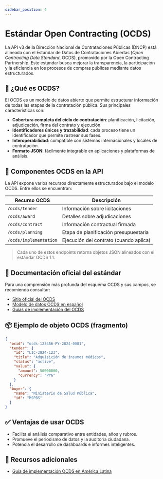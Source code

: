 ```yaml
---
sidebar_position: 4
---
```


# Estándar Open Contracting (OCDS)

La API v3 de la Dirección Nacional de Contrataciones Públicas (DNCP) está alineada con el Estándar de Datos de Contrataciones Abiertas (*Open Contracting Data Standard*, OCDS), promovido por la Open Contracting Partnership. Este estándar busca mejorar la transparencia, la participación y la eficiencia en los procesos de compras públicas mediante datos estructurados.

## 🧠 ¿Qué es OCDS?

El OCDS es un modelo de datos abierto que permite estructurar información de todas las etapas de la contratación pública. Sus principales características son:

- **Cobertura completa del ciclo de contratación**: planificación, licitación, adjudicación, firma del contrato y ejecución.
- **Identificadores únicos y trazabilidad**: cada proceso tiene un identificador que permite rastrear sus fases.
- **Interoperabilidad**: compatible con sistemas internacionales y locales de contratación.
- **Formato JSON**: fácilmente integrable en aplicaciones y plataformas de análisis.

## 🧾 Componentes OCDS en la API

La API expone varios recursos directamente estructurados bajo el modelo OCDS. Entre ellos se encuentran:

| Recurso OCDS | Descripción |
|--------------|-------------|
| `/ocds/tender` | Información sobre licitaciones |
| `/ocds/award` | Detalles sobre adjudicaciones |
| `/ocds/contract` | Información contractual firmada |
| `/ocds/planning` | Etapa de planificación presupuestaria |
| `/ocds/implementation` | Ejecución del contrato (cuando aplica) |

> Cada uno de estos endpoints retorna objetos JSON alineados con el estándar OCDS 1.1.

## 📘 Documentación oficial del estándar

Para una comprensión más profunda del esquema OCDS y sus campos, se recomienda consultar:

- [Sitio oficial del OCDS](https://standard.open-contracting.org/latest/es/)
- [Modelo de datos OCDS en español](https://standard.open-contracting.org/latest/es/schema/)
- [Guías de implementación del OCDS](https://docs.open-contracting.org/)

## 📦 Ejemplo de objeto OCDS (fragmento)

```json
{
  "ocid": "ocds-123456-PY-2024-0001",
  "tender": {
    "id": "LIC-2024-123",
    "title": "Adquisición de insumos médicos",
    "status": "active",
    "value": {
      "amount": 50000000,
      "currency": "PYG"
    }
  },
  "buyer": {
    "name": "Ministerio de Salud Pública",
    "id": "MSPBS"
  }
}
```

## ✅ Ventajas de usar OCDS

- Facilita el análisis comparativo entre entidades, años y rubros.
- Promueve el periodismo de datos y la auditoría ciudadana.
- Potencia el desarrollo de dashboards e informes inteligentes.

## 📎 Recursos adicionales

- [Guía de implementación OCDS en América Latina](https://www.open-contracting.org/implement/)
